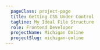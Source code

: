 ```yaml
---
  pageClass: project-page
  title: Getting CSS Under Control
  tagline: My Ideal File Structure
  role: Frontend Developer
  projectName: Michigan Online
  projectSlug: michigan-online
---
```


<ArticlePage :article="$page.frontmatter" />